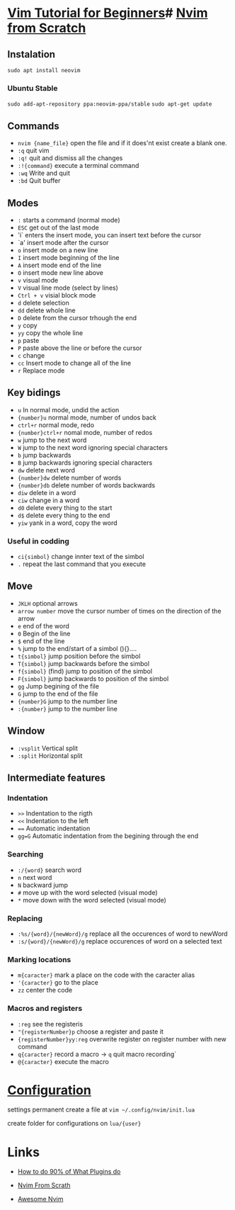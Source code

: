 # [Vim Tutorial for Beginners](https://www.youtube.com/watch?v=RZ4p-saaQkc&list=PLOtQYb9WRfK8a-eOy-y-svugArcIiGiqI&index=1)# [Nvim from Scratch](https://www.youtube.com/playlist?list=PLhoH5vyxr6Qq41NFL4GvhFp-WLd5xzIzZ) 
## Instalation
`sudo apt install neovim`
 
### Ubuntu Stable
`sudo add-apt-repository ppa:neovim-ppa/stable`
`sudo apt-get update`

## Commands

- `nvim {name_file}` open the file and if it does'nt exist create a blank one.
- `:q` quit vim
- `:q!` quit and dismiss all the changes
- `:!{command}` execute a terminal command
- `:wq` Write and quit
- `:bd` Quit buffer 

## Modes
- `:` starts a command (normal mode)
- `ESC` get out of the last mode
- 'i` enters the insert mode, you can insert text before the cursor
- `a' insert mode after the cursor
- `o` insert mode on a new line
- `I` insert mode beginning of the line
- `A` insert mode end of the line
- `O` insert mode new line above
- `v` visual mode
- `V` visual line mode (select by lines)
- `Ctrl + v` visial block mode
- `d` delete selection
- `dd` delete whole line
- `D` delete from the cursor trhough the end
- `y` copy
- `yy` copy the whole line
- `p` paste
- `P` paste above the line or before the cursor
- `c` change
- `cc` Insert mode to change all of the line
- `r` Replace mode

## Key bidings
- `u` In normal mode, undid the action
- `{number}u` normal mode, number of undos back
- `ctrl+r` normal mode, redo
- `{number}ctrl+r` nomal mode, number of redos
- `w` jump to the next word
- `W` jump to the next word ignoring special characters
- `b` jump backwards
- `B` jump backwards ignoring special characters
- `dw` delete next word
- `{number}dw` delete number of words
- `{number}db` delete number of words backwards
- `diw` delete in a word
- `ciw` change in a word
- `d0` delete every thing to the start
- `d$` delete every thing to the end
- `yiw` yank in a word, copy the word

### Useful in codding
- `ci{simbol}` change innter text of the simbol
- `.` repeat the last command that you execute 
## Move
- `JKLH` optional arrows
- `arrow number` move the cursor number of times on the direction of the arrow
- `e` end of the word
- `0` Begin of the line
- `$` end of the line
- `%` jump to the end/start of a simbol (){}....
- `t{simbol}` jump position before the simbol
- `T{simbol}` jump backwards before the simbol
- `f{simbol}` (find) jump to position of the simbol
- `F{simbol}` jump backwards to position of the simbol
- `gg` Jump begining of the file
- `G` jump to the end of the file
- `{number}G` jump to the number line
- `:{number}` jump to the number line

## Window
- `:vsplit` Vertical split
- `:split` Horizontal split

## Intermediate features

### Indentation
- `>>` Indentation to the rigth
- `<<` Indentation to the left
- `==` Automatic indentation
- `gg=G` Automatic indentation from the begining through the end

### Searching
- `:/{word}` search word
- `n` next word
- `N` backward jump
- `#` move up with the word selected (visual mode)
- `*` move down with the word selected (visual mode)

### Replacing
- `:%s/{word}/{newWord}/g` replace all the occurences of word to newWord
- `:s/{word}/{newWord}/g` replace occurences of word on a selected text

### Marking locations 
- `m{caracter}` mark a place on the code with the caracter alias
- `'{caracter}` go to the place 
- `zz` center the code

### Macros and registers
- `:reg` see the registeris
- `"{registerNumber}p` choose a register and paste it
- `{registerNumber}yy:reg` overwrite register on register number with new
  command
- `q{caracter}` record a macro -> `q` quit macro recording`
- `@{caracter}` execute the macro

# [Configuration](https://www.youtube.com/playlist?list=PLhoH5vyxr6Qq41NFL4GvhFp-WLd5xzIzZ)

settings permanent create a file at `vim ~/.config/nvim/init.lua`

create folder for configurations on `lua/{user}`


# Links

- [How to do 90% of What Plugins do](https://www.youtube.com/watch?v=XA2WjJbmmoM&list=PLOtQYb9WRfK_gzHJrE_sEbplghJsQXowZ&index=12)
- [Nvim From Scrath](https://www.youtube.com/playlist?list=PLhoH5vyxr6Qq41NFL4GvhFp-WLd5xzIzZ)

- [Awesome Nvim](https://github.com/rockerBOO/awesome-neovim)


